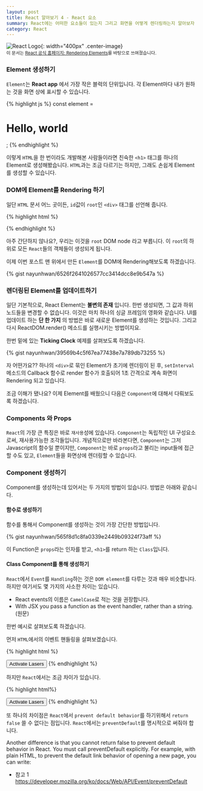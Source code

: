 ```yaml
---
layout: post
title: React 알아보기 4 - React 요소
summary: React에는 어떠한 요소들이 있는지 그리고 화면을 어떻게 렌더링하는지 알아보자
category: React
---
```


![React Logo](/asset/img/react/React_logo.png){: width="400px" .center-image}
<br>
<sub>이 문서는 [React 공식 홈페이지: Rendering Elements](https://facebook.github.io/react/docs/rendering-elements.html)를 바탕으로 쓰여졌습니다.</sub>

### Element 생성하기

`Element`는 __React app__ 에서 가장 작은 블럭의 단위입니다.
각 Element마다 내가 원하는 것을 화면 상에 표시할 수 있습니다.

{% highlight js %}
const element = <h1>Hello, world</h1>;
{% endhighlight %}

이렇게 `HTML`을 한 번이라도 개발해본 사람들이라면 친숙한 `<h1>` 태그를 하나의 Element로 생성해봤습니다. `HTML`과는 조금 다르기는 하지만, 그래도 손쉽게 Element를 생성할 수 있습니다.

### DOM에 Element를 Rendering 하기
일단 `HTML` 문서 어느 곳이든, `id`값이 `root`인 `<div>` 태그를 선언해 줍니다.

{% highlight html %}
<div id="root"></div>
{% endhighlight %}

아주 간단하지 않나요?, 우리는 이것을 `root` DOM node 라고 부릅니다. 이 `root`의 하위로 모든 `React`들의 객체들이 생성되게 됩니다.

이제 이번 포스트 맨 위에서 만든 `Element`를 DOM에 Rendering해보도록 하겠습니다.

{% gist nayunhwan/6526f2641026577cc3414dcc8e9b547a %}

### 렌더링된 Element를 업데이트하기

일단 기본적으로, React Element는 __불변의 존재__ 입니다. 한번 생성되면, 그 값과 하위 노드들을 변경할 수 없습니다. 이것은 마치 하나의 싱글 프레임의 영화와 같습니다.
UI를 업데이트 하는 __단 한 가지__ 의 방법은 바로 새로운 Element를 생성하는 것입니다. 그리고 다시 ReactDOM.render() 메소드를 실행시키는 방법이지요.

한번 밑에 있는 __Ticking Clock__ 예제를 살펴보도록 하겠습니다.

{% gist nayunhwan/39569b4c5f67ea77438e7a789db73255 %}

자 어떤가요?? 하나의 `<div>`로 묶인 Element가 초기에 렌더링이 된 후, `setInterval` 메소드의 Callback 함수로 render 함수가 호출되어 1초 간격으로 계속 화면이 Rendering 되고 있습니다.

조금 이해가 됐나요? 이제 Element를 배웠으니 다음은 `Component`에 대해서 다뤄보도록 하겠습니다.

### Components 와 Props

`React`의 가장 큰 특징은 바로 `재사용`성에 있습니다. `Component`는 독립적인 UI 구성요소로써, 재사용가능한 조각들입니다. 개념적으로만 바라본다면, `Component`는 그저 Javascript의 함수일 뿐이지만, `Component`는 바로 `props`라고 불리는 input들에 접근할 수도 있고, `Element`들을 화면상에 렌더링할 수 있습니다.

### Component 생성하기
Component를 생성하는데 있어서는 두 가지의 방법이 있습니다. 방법은 아래와 같습니다.

#### 함수로 생성하기
  함수를 통해서 Component를 생성하는 것이 가장 간단한 방법입니다.

  {% gist nayunhwan/565f8d1c8fa0339e2449b09324f73aff %}

  이 Function은 `props`라는 인자를 받고, `<h1>`를 return 하는 `Class`입니다.
  
#### Class Component를 통해 생성하기



`React`에서 `Event`를 `Handling`하는 것은 `DOM element`를 다루는 것과 매우 비슷합니다.
하지만 여기서도 몇 가지의 사소한 차이는 있습니다.

* React events의 이름은 `CamelCase`로 적는 것을 권장합니다.
* With JSX you pass a function as the event handler, rather than a string. (원문)

한번 예시로 살펴보도록 하겠습니다.

먼저 `HTML`에서의 이벤트 핸들링을 살펴보겠습니다.

{% highlight html %}
<!-- This is HTML -->
<button onclick="activateLasers()">
  Activate Lasers
</button>
{% endhighlight %}

하지만 `React`에서는 조금 차이가 있습니다.

{% highlight html%}
<!-- This is React with JSX -->
<button onClick={activateLasers}>
  Activate Lasers
</button>
{% endhighlight %}

또 하나의 차이점은 `React`에서 `prevent default behavior`를 하기위해서 `return false` 쓸 수 없다는 점입니다. `React`에서는 `preventDefault`를 명시적으로 써줘야 합니다.



Another difference is that you cannot return false to prevent default behavior in React. You must call preventDefault explicitly. For example, with plain HTML, to prevent the default link behavior of opening a new page, you can write:

* 참고 1 <https://developer.mozilla.org/ko/docs/Web/API/Event/preventDefault>
